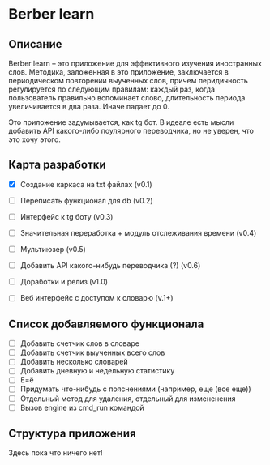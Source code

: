 # Berber learn

## Описание
Berber learn – это приложение для эффективного изучения иностранных слов. Методика, заложенная в это приложение, заключается в периодическом повторении выученных слов, причем перидичность регулируется по следующим правилам:
каждый раз, когда пользователь правильно вспоминает слово, длительность периода увеличивается в два раза. Иначе падает до 0.

Это приложение задумывается, как tg бот. В идеале есть мысли добавить API какого-либо поулярного переводчика, но не уверен, что это хочу этого.

## Карта разработки
- [x] Создание каркаса на txt файлах (v0.1)
- [ ] Переписать функционал для db (v0.2)
- [ ] Интерфейс к tg боту (v0.3)
- [ ] Значительная переработка + модуль отслеживания времени (v0.4)
- [ ] Мультиюзер (v0.5)
- [ ] Добавить API какого-нибудь переводчика (?) (v0.6)
- [ ] Доработки и релиз (v1.0)

- [ ] Веб интерфейс с доступом к словарю (v.1+)

## Список добавляемого функционала
- [ ] Добавить счетчик слов в словаре
- [ ] Добавить счетчик выученных всего слов
- [ ] Добавить несколько словарей
- [ ] Добавить дневную и недельную статистику
- [ ] Е=ё
- [ ] Придумать что-нибудь с пояснениями (например, еще (все еще))
- [ ] Отдельный метод для удаления, отдельный для измененения
- [ ] Вызов engine из cmd_run командой

## Структура приложения
Здесь пока что ничего нет!